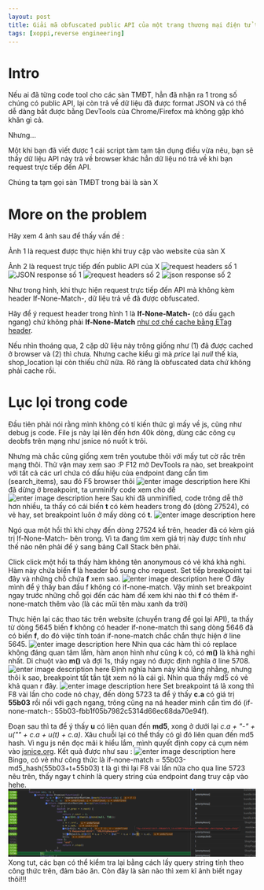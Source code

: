 ```yaml
---
layout: post
title: Giải mã obfuscated public API của một trang thương mại điện tử tại VN
tags: [xoppi,reverse engineering]
---
```


# Intro
Nếu ai đã từng code tool cho các sàn TMĐT, hẳn đã nhận ra 1 trong số chúng có public API, lại còn trả về dữ liệu đã được format JSON và có thể dễ dàng bắt được bằng DevTools của Chrome/Firefox mà không gặp khó khăn gì cả.

Nhưng...

Một khi bạn đã viết được 1 cái script tàm tạm tận dụng điều vừa nêu, bạn sẽ thấy dữ liệu API này trả về browser khác hẳn dữ liệu nó trả về khi bạn request trực tiếp đến API. 

Chúng ta tạm gọi sàn TMĐT trong bài là sàn X
# More on the problem
Hãy xem 4 ảnh sau để thấy vấn đề : 

Ảnh 1 là request được thực hiện khi truy cập vào website của sàn X

Ảnh 2 là request trực tiếp đến public API của X
![request headers số 1](http://thitgaluoc.com/public/img/08:59:19.2019-10-14.png)
![JSON response số 1](http://thitgaluoc.com/public/img/08:59:58.2019-10-14.png)
![request headers số 2](http://thitgaluoc.com/public/img/09:02:26.2019-10-14.png)
![json response số 2](http://thitgaluoc.com/public/img/09:03:09.2019-10-14.png)

Như trong hình, khi thực hiện request trực tiếp đến API mà không kèm header If-None-Match-, dữ liệu trả về đã được obfuscated. 

Hãy để ý request header trong hình 1 là **If-None-Match-** (có dấu gạch ngang) chứ không phải **If-None-Match** [như cơ chế cache bằng ETag header](https://en.wikipedia.org/wiki/HTTP_ETag).

Nếu nhìn thoáng qua, 2 cặp dữ liệu này trông giống như (1) đã được cached ở browser và (2) thì chưa. Nhưng cache kiểu gì mà *price* lại *null* thế kia, shop_location lại còn thiếu chữ nữa. Rõ ràng là obfuscated data chứ không phải cache rồi.

# Lục lọi trong code
Đầu tiên phải nói rằng mình không có tí kiến thức gì mấy về js, cũng như debug js code. File js này lại lên đến hơn 40k dòng, dùng các công cụ deobfs trên mạng như jsnice nó nuốt k trôi.

Nhưng mà chắc cũng giống xem trên youtube thôi với mấy tut cờ rắc trên mạng thôi. Thử vận may xem sao :P
F12 mở DevTools ra nào, set breakpoint với tất cả các url chứa có dấu hiệu của endpoint đang cần tìm (search_items), sau đó F5 browser thôi
![enter image description here](http://thitgaluoc.com/public/img/xoppi_1.png)
Khi đã dừng ở breakpoint, ta unminify code xem cho dễ
![enter image description here](http://thitgaluoc.com/public/img/xoppi_2.png)
Sau khi đã unminified, code trông dễ thở hơn nhiều, ta thấy có cái biến **t** có kèm headers trong đó (dòng 27524), có vẻ hay, set breakpoint luôn ở mấy dòng có **t**.
![enter image description here](http://thitgaluoc.com/public/img/xoppi_4.png)

Ngó qua một hồi thì khi chạy đến dòng 27524 kể trên, header đã có kèm giá trị If-None-Match- bên trong. Vì ta đang tìm xem giá trị này được tính như thế nào nên phải để ý sang bảng Call Stack bên phải. 

Click click một hồi ta thấy hàm không tên anonymous có vẻ khá khả nghi. Hàm này chứa biến **f** là header bổ sung cho request. Set tiếp breakpoint tại đây và những chỗ chứa **f** xem sao.
![enter image description here](http://thitgaluoc.com/public/img/xoppi_7.png)
Ở đây mình để ý thấy ban đầu f không có if-none-match. Vậy mình set breakpoint ngay trước những chỗ gọi đến các hàm để xem khi nào thì **f** có thêm if-none-match thêm vào (là các mũi tên màu xanh da trời)

Thực hiện lại các thao tác trên website (chuyển trang để gọi lại API), ta thấy từ dòng 5645 biến **f** không có header if-none-match thì sang dòng 5646 đã có biến **f**, do đó việc tính toán if-none-match chắc chắn thực hiện ở line 5645.
![enter image description here](http://thitgaluoc.com/public/img/xoppi_8.png)
Nhìn qua các hàm thì có replace không đáng quan tâm lắm, hàm anon hình như cũng k có, có **m()** là khả nghi nhất. Di chuột vào **m()** và đợi 1s, thấy ngay nó được định nghĩa ở line 5708.
![enter image description here](http://thitgaluoc.com/public/img/xoppi_10.png)
Định nghĩa hàm này khá lằng nhằng, nhưng thôi k sao, breakpoint tất tần tật xem nó là cái gì. Nhìn qua thấy md5 có vẻ khả quan r đây.
![enter image description here](http://thitgaluoc.com/public/img/xoppi_11.png)
Set breakpoint tá lả xong thì F8 vài lần cho code nó chạy, đến dòng 5723 ta để ý thấy **c.a** có giá trị **55b03** rồi nối với gạch ngang, trông cũng na ná header mình cần tìm đó (if-none-match-: 55b03-fbb1f05b7982c5314d66ec68da70e94f).

Đoạn sau thì ta để ý thấy **u** có liên quan đến **md5**, xong ở dưới lại *c.a + "-" + u("" + c.a + u(t) + c.a)*. Xâu chuỗi lại có thể thấy có gì đó liên quan đến md5 hash.
Vì ngu js nên đọc mãi k hiểu lắm, mình quyết định copy cả cụm ném vào [jsnice.org](http://jsnice.org/). Kết quả được như sau : 
![enter image description here](http://thitgaluoc.com/public/img/xoppi_13.png)
Bingo, có vẻ như công thức là if-none-match = 55b03-md5_hash(55b03+t+55b03)
t là gì thì lại F8 vài lần nữa cho qua line 5723 nêu trên, thấy ngay t chính là query string của endpoint đang truy cập vào hehe.
![enter image description here](https://raw.githubusercontent.com/thit-ga-luoc/thitgaluoc.github.io/master/public/img/xoppi_18.png)
Xong tut, các bạn có thể kiểm tra lại bằng cách lấy query string tính theo công thức trên, đảm bảo ăn. Còn đây là sàn nào thì xem kĩ ảnh biết ngay thôi!!!
